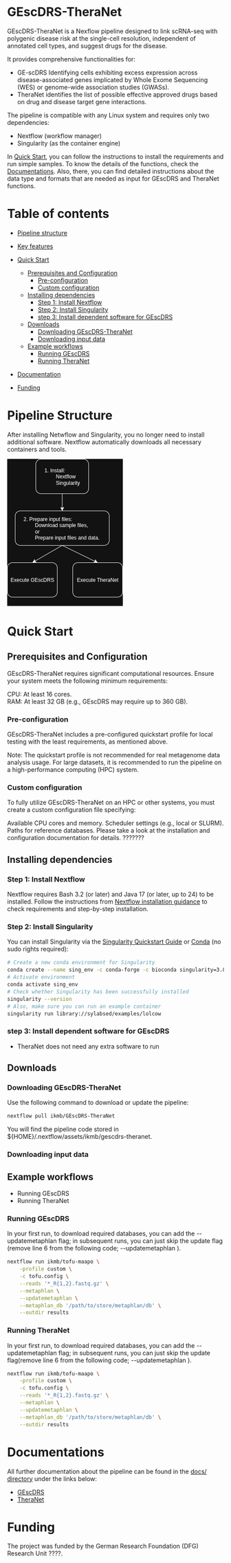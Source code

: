 # GEscDRS-TheraNet

GEscDRS-TheraNet is a Nexflow pipeline designed to link scRNA-seq with polygenic disease risk at the single-cell resolution, independent of annotated cell types, and suggest drugs for the disease.  

It provides comprehensive functionalities for:  
 - GE-scDRS Identifying cells exhibiting excess expression across disease-associated genes implicated by Whole Exome Sequencing (WES) or genome-wide association studies (GWASs).  
 - TheraNet identifies the list of possible effective approved drugs based on drug and disease target gene interactions.   

The pipeline is compatible with any Linux system and requires only two dependencies:  
 - Nextflow (workflow manager)  
 - Singularity  (as the container engine)

In [Quick Start](#quick-start), you can follow the instructions to install the requirements and run simple samples.
To know the details of the functions, check the [Documentations](#documentations). Also, there, you can find detailed instructions about the data type and formats that are needed as input for GEscDRS and TheraNet functions.
 
# Table of contents
- [Pipeline structure](#pipeline-structure)
- [Key features](#key-features)

- [Quick Start](#quick-start)
	- [Prerequisites and Configuration](#prerequisites-and-configuration)
    	- [Pre-configuration](#pre-configuration)
    	- [Custom configuration](#custom-configuration)
	- [Installing dependencies](#installing-dependencies)
		- [Step 1: Install Nextflow](#step-1-Install-nextflow)
		- [Step 2: Install Singularity ](#step-2-Install-singularity)
    	- [step 3: Install dependent software for GEscDRS](#step-3-install-dependent-software-for-gescdrs)
     - [Downloads](#downloads)
       - [Downloading GEscDRS-TheraNet](#downloading-gescdrs-theranet)
       - [Downloading input data](#downloading-input-data)
     - [Example workflows](#example-workflows)
		- [Running GEscDRS](#running-gescdrs)
		- [Running TheraNet](#running-theranet)
- [Documentation](#documentation)
- [Funding](#funding)

# Pipeline Structure
After installing Netwflow and Singularity, you no longer need to install additional software.
Nextflow automatically downloads all necessary containers and tools.

![Image Alt Text](https://github.com/seirana/GEscDRS-TheraNet/blob/main/Images/Pipeline%20Structure.png)

# Quick Start
## Prerequisites and Configuration
GEscDRS-TheraNet requires significant computational resources. Ensure your system meets the following minimum requirements:

CPU: At least 16 cores.    
RAM: At least 32 GB (e.g., GEscDRS may require up to 360 GB).

### Pre-configuration
GEscDRS-TheraNet includes a pre-configured quickstart profile for local testing with the least requirements, as mentioned above.

Note: The quickstart profile is not recommended for real metagenome data analysis usage.
For large datasets, it is recommended to run the pipeline on a high-performance computing (HPC) system.

### Custom configuration
To fully utilize GEscDRS-TheraNet on an HPC or other systems, you must create a custom configuration file specifying:

Available CPU cores and memory.
Scheduler settings (e.g., local or SLURM).
Paths for reference databases.
Please take a look at the installation and configuration documentation for details. ???????

## Installing dependencies
### Step 1: Install Nextflow
Nextflow requires Bash 3.2 (or later) and Java 17 (or later, up to 24) to be installed. Follow the instructions from [Nextflow installation guidance](https://www.nextflow.io/docs/latest/install.html#install-page) to check requirements and step-by-step installation.

### Step 2: Install Singularity 
You can install Singularity via the [Singularity Quickstart Guide](https://docs.sylabs.io/guides/3.9/user-guide/quick_start.html) or
[Conda](https://docs.conda.io/projects/conda/en/latest/user-guide/install/index.html) (no sudo rights required):
```bash
# Create a new conda environment for Singularity
conda create --name sing_env -c conda-forge -c bioconda singularity=3.8 
# Activate environment
conda activate sing_env
# Check whether Singularity has been successfully installed
singularity --version
# Also, make sure you can run an example container
singularity run library://sylabsed/examples/lolcow
```

### step 3: Install dependent software for GEscDRS
* TheraNet does not need any extra software to run

## Downloads
### Downloading GEscDRS-TheraNet
Use the following command to download or update the pipeline:
```bash
nextflow pull ikmb/GEscDRS-TheraNet
```
You will find the pipeline code stored in ${HOME}/.nextflow/assets/ikmb/gescdrs-theranet.

### Downloading input data


## Example workflows
* Running GEscDRS	
* Running TheraNet
  
### Running GEscDRS	
In your first run, to download required databases, you can add the --updatemetaphlan flag; in subsequent runs, you can just skip the update flag (remove line 6 from the following code; --updatemetaphlan \).
```bash
nextflow run ikmb/tofu-maapo \
    -profile custom \
    -c tofu.config \
    --reads '*_R{1,2}.fastq.gz' \
    --metaphlan \
    --updatemetaphlan \
    --metaphlan_db '/path/to/store/metaphlan/db' \
    --outdir results
```
	
### Running TheraNet
In your first run, to download required databases, you can add the --updatemetaphlan flag; in subsequent runs, you can just skip the update flag(remove line 6 from the following code; --updatemetaphlan \).
```bash
nextflow run ikmb/tofu-maapo \
    -profile custom \
    -c tofu.config \
    --reads '*_R{1,2}.fastq.gz' \
    --metaphlan \
    --updatemetaphlan \
    --metaphlan_db '/path/to/store/metaphlan/db' \
    --outdir results
```

# Documentations 
All further documentation about the pipeline can be found in the [docs/ directory](https://github.com/seirana/GEscDRS-TheraNet/blob/main/docs) under the links below:
* [GEscDRS](https://github.com/seirana/GEscDRS-TheraNet/blob/main/docs/gescDRS)
* [TheraNet](https://github.com/seirana/GEscDRS-TheraNet/blob/main/docs/theranet)

# Funding
The project was funded by the German Research Foundation (DFG) Research Unit ????.

